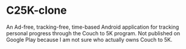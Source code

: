 # C25K-clone
An Ad-free, tracking-free, time-based Android application for tracking personal progress through the Couch to 5K program. Not published on Google Play because I am not sure who actually owns Couch to 5K.
